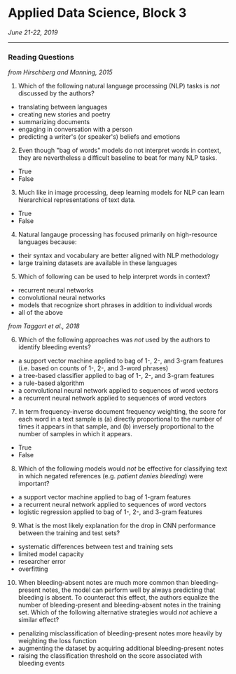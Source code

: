 # Applied Data Science, Block 3

*June 21-22, 2019*

---

### Reading Questions

*from Hirschberg and Manning, 2015*

1. Which of the following natural language processing (NLP) tasks is *not* discussed by the authors?
  - translating between languages
  - creating new stories and poetry
  - summarizing documents
  - engaging in conversation with a person
  - predicting a writer's (or speaker's) beliefs and emotions
2. Even though "bag of words" models do not interpret words in context, they are nevertheless a difficult baseline to beat for many NLP tasks.
  - True
  - False
3. Much like in image processing, deep learning models for NLP can learn hierarchical representations of text data.
  - True
  - False
4. Natural langauge processing has focused primarily on high-resource languages because:
  - their syntax and vocabulary are better aligned with NLP methodology
  - large training datasets are available in these languages
5. Which of following can be used to help interpret words in context?
  - recurrent neural networks
  - convolutional neural networks
  - models that recognize short phrases in addition to individual words
  - all of the above

*from Taggart et al., 2018*

6. Which of the following approaches was *not* used by the authors to identify bleeding events?
  - a support vector machine applied to bag of 1-, 2-, and 3-gram features (i.e. based on counts of 1-, 2-, and 3-word phrases)
  - a tree-based classifier applied to bag of 1-, 2-, and 3-gram features
  - a rule-based algorithm
  - a convolutional neural network applied to sequences of word vectors
  - a recurrent neural network applied to sequences of word vectors
7. In term frequency-inverse document frequency weighting, the score for each word in a text sample is (a) directly proportional to the number of times it appears in that sample, and (b) inversely proportional to the number of samples in which it appears.
  - True
  - False
8. Which of the following models would *not* be effective for classifying text in which negated references (e.g. *patient denies bleeding*) were important?
  - a support vector machine applied to bag of 1-gram features
  - a recurrent neural network applied to sequences of word vectors
  - logistic regression applied to bag of 1-, 2-, and 3-gram features
9. What is the most likely explanation for the drop in CNN performance between the training and test sets?
  - systematic differences between test and training sets
  - limited model capacity
  - researcher error
  - overfitting
10. When bleeding-absent notes are much more common than bleeding-present notes, the model can perform well by always predicting that bleeding is absent. To counteract this effect, the authors equalize the number of bleeding-present and bleeding-absent notes in the training set. Which of the following alternative strategies would *not* achieve a similar effect?
  - penalizing misclassification of bleeding-present notes more heavily by weighting the loss function
  - augmenting the dataset by acquiring additional bleeding-present notes
  - raising the classification threshold on the score associated with bleeding events
